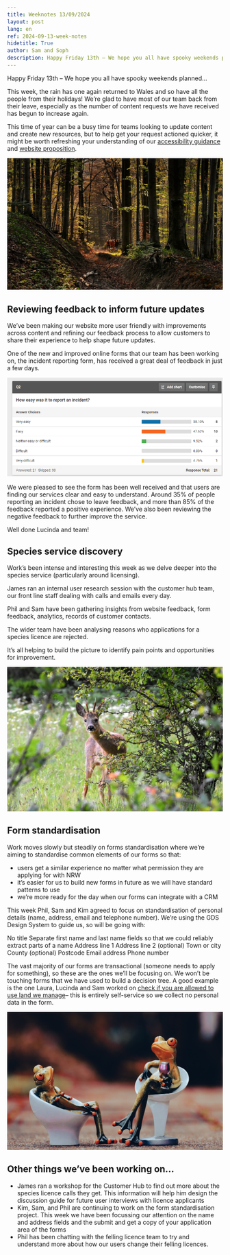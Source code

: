 ```yaml
---
title: Weeknotes 13/09/2024
layout: post
lang: en
ref: 2024-09-13-week-notes
hidetitle: True
author: Sam and Soph
description: Happy Friday 13th – We hope you all have spooky weekends planned…
---
```


Happy Friday 13th – We hope you all have spooky weekends planned…

This week, the rain has one again returned to Wales and so have all the people from their holidays! We’re glad to have most of our team back from their leave, especially as the number of content requests we have received has begun to increase again. 

This time of year can be a busy time for teams looking to update content and create new resources, but to help get your request actioned quicker, it might be worth refreshing your understanding of our [accessibility guidance](https://naturalresources.wales/footer-links/writing-accessible-documents/?lang=en) and [website proposition](https://naturalresources.wales/footer-links/proposition-what-goes-on-the-natural-resources-wales-website/?lang=en). 

![photo of a beautiful Welsh forest](https://github.com/nrw-digital/week-notes/blob/8cf00efcf377e128aee481e507678b7ae457a06d/images/twilight-5240538_1280.jpg?raw=true)

## Reviewing feedback to inform future updates
We’ve been making our website more user friendly with improvements across content and refining our feedback process to allow customers to share their experience to help shape future updates. 

One of the new and improved online forms that our team has been working on, the incident reporting form, has received a great deal of feedback in just a few days.

![screenshot showing the breakdown of feedback from users](https://github.com/nrw-digital/week-notes/blob/8cf00efcf377e128aee481e507678b7ae457a06d/images/image.png?raw=true)

We were pleased to see the form has been well received and that users are finding our services clear and easy to understand. Around 35% of people reporting an incident chose to leave feedback, and more than 85% of the feedback reported a positive experience. We’ve also been reviewing the negative feedback to further improve the service.

Well done Lucinda and team!

## Species service discovery

Work’s been intense and interesting this week as we delve deeper into the species service (particularly around licensing).

James ran an internal user research session with the customer hub team, our front line staff dealing with calls and emails every day. 

Phil and Sam have been gathering insights from website feedback, form feedback, analytics, records of customer contacts. 

The wider team have been analysing reasons who applications for a species licence are rejected. 

It’s all helping to build the picture to identify pain points and opportunities for improvement.  

![photo of a deer looking around the corner of the hedge](https://github.com/nrw-digital/week-notes/blob/8cf00efcf377e128aee481e507678b7ae457a06d/images/deer-9018759_1280.jpg?raw=true)

## Form standardisation

Work moves slowly but steadily on forms standardisation where we’re aiming to standardise common elements of our forms so that:

+ users get a similar experience no matter what permission they are applying for with NRW
+ it’s easier for us to build new forms in future as we will have standard patterns to use
+ we’re more ready for the day when our forms can integrate with a CRM 

This week Phil, Sam and Kim agreed to focus on standardisation of personal details (name, address, email and telephone number). We’re using the GDS Design System to guide us, so will be going with:

No title
Separate first name and last name fields so that we could reliably extract parts of a name
Address line 1
Address line 2 (optional)
Town or city
County (optional)
Postcode
Email address
Phone number

The vast majority of our forms are transactional (someone needs to apply for something), so these are the ones we’ll be focusing on. We won’t be touching forms that we have used to build a decision tree. A good example is the one Laura, Lucinda and Sam worked on [check if you are allowed to use land we manage](https://naturalresources.wales/permits-and-permissions/using-land-we-manage/?lang=en)– this is entirely self-service so we collect no personal data in the form.

![two frog figurines sat in a chair discussing their progress](https://github.com/nrw-digital/week-notes/blob/8cf00efcf377e128aee481e507678b7ae457a06d/images/frog-figurines-7218770_1280.jpg?raw=true)

## Other things we’ve been working on…

+ James ran a workshop for the Customer Hub to find out more about the species licence calls they get. This information will help him design the discussion guide for future user interviews with licence applicants
+ Kim, Sam, and Phil are continuing to work on the form standardisation project. This week we have been focussing our attention on the name and address fields and the submit and get a copy of your application area of the forms
+ Phil has been chatting with the felling licence team to try and understand more about how our users change their felling licences.
